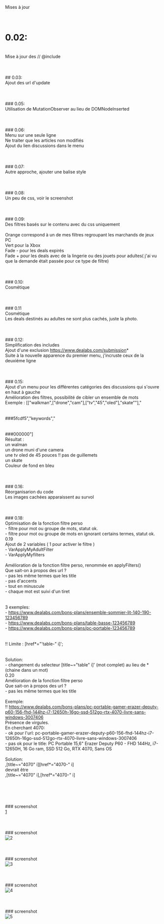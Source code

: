 Mises à jour
<br/><br/><br/>
# 0.02:
<br/>Mise à jour des // @include
<br/>
<br/><br/><br/>## 0.03:
<br/>Ajout des url d'update
<br/>
<br/><br/><br/>### 0.05:
<br/>Utilisation de MutationObserver au lieu de DOMNodeInserted
<br/>
<br/><br/><br/>### 0.06:
<br/>Menu sur une seule ligne
<br/>Ne traiter que les articles non modifiés
<br/>Ajout du lien discussions dans le menu
<br/>
<br/><br/><br/>### 0.07:
<br/>Autre approche, ajouter une balise style
<br/>
<br/><br/><br/>### 0.08:
<br/>Un peu de css, voir le screenshot
<br/>
<br/><br/><br/>### 0.09:
<br/>Des filtres basés sur le contenu avec du css uniquement
<br/>
<br/>Orange correspond à un de mes filtres regroupant les marchands de jeux PC
<br/>Vert pour la Xbox
<br/>Fade - pour les deals expirés
<br/>Fade + pour les deals avec de la lingerie ou des jouets pour adultes( j'ai vu que la demande était passée pour ce type de filtre)
<br/>
<br/><br/><br/>### 0.10:
<br/>Cosmétique
<br/>
<br/><br/><br/>### 0.11
<br/>Cosmétique
<br/>Les deals destinés au adultes ne sont plus cachés, juste la photo.
<br/>
<br/><br/><br/>### 0.12:
<br/>Simplification des includes
<br/>Ajout d'une exclusion https://www.dealabs.com/submission*
<br/>Suite à la nouvelle apparence du premier menu, j'incruste ceux de la deuxiéme ligne
<br/>
<br/><br/><br/>### 0.15:
<br/>Ajout d'un menu pour les différentes catégories des discussions qui s'ouvre en haut à gauche
<br/>Amélioration des filtres, possibilité de cibler un ensemble de mots 
<br/>Exemple  : [["walkman",["drone","cam"],["tv","45","oled"],"skate""],"<br/><br/><br/>###5fcdf5","keywords","<br/><br/><br/>###000000"] 
<br/>Résultat : 
<br/>un walman 
<br/>un drone muni d'une camera
<br/>une tv oled de 45 pouces   !! pas de guillemets
<br/>un skate
<br/>Couleur de fond en bleu
<br/>
<br/><br/><br/>### 0.16:
<br/>Réorganisarion du code
<br/>Les images cachées apparaissent au survol
<br/>
<br/><br/><br/>### 0.18:
<br/>Optimisation de la fonction filtre perso
<br/>- filtre pour mot ou groupe de mots, statut ok.
<br/>- filtre pour mot ou groupe de mots en ignorant certains termes, statut ok.
<br/>
0.19
<br/>Ajout de 2 variables ( 1 pour activer le filtre )
<br/>- VarApplyMyAdultFilter 
<br/>- VarApplyMyfilters 
<br/>
<br/>Amélioration de la fonction filtre perso, renommée en applyFilters()
<br/> Que sait-on à propos des url ?
<br/> - pas les même termes que les title
<br/> - pas d'accents
<br/> - tout en minuscule
<br/> - chaque mot est suivi d'un tiret    
<br/> 
<br/> 3 exemples:
<br/> - https://www.dealabs.com/bons-plans/ensemble-sommier-lit-140-190-123456789
<br/> - https://www.dealabs.com/bons-plans/table-basse-123456789
<br/> - https://www.dealabs.com/bons-plans/pc-portable-123456789   
<br/>
<br/> !! Limite : [href*="'table-" i]';   
<br/>
<br/> Solution:
<br/> - changement du selecteur  [title~="table" i]' (mot complet) au lieu de * (chaine dans un mot) 
<br/>
0.20
<br/>Amélioration de la fonction filtre perso
<br/> Que sait-on à propos des url ?
<br/> - pas les même termes que les title
<br/> 
<br/> Exemple:
<br/> !! https://www.dealabs.com/bons-plans/pc-portable-gamer-erazer-deputy-p60-156-fhd-144hz-i7-12650h-16go-ssd-512go-rtx-4070-livre-sans-windows-3007406
<br/> Présence de virgules.
<br/> En cherchant 4070: 
<br/> - ok pour l'url: pc-portable-gamer-erazer-deputy-p60-156-fhd-144hz-i7-12650h-16go-ssd-512go-rtx-4070-livre-sans-windows-3007406
<br/> - pas ok pour le title: PC Portable 15,6" Erazer Deputy P60 - FHD 144Hz, i7-12650H, 16 Go ram, SSD 512 Go, RTX 4070, Sans OS 
<br/>
<br/> Solution:
<br/> ,[title~="4070" i][href*="4070-" i]
<br/> devrait être 
<br/> ,[title~="4070" i],[href*="4070-" i]
<br/>
<br/>
<br/>
<br/><br/><br/>### screenshot
<br/>[1](/ori.png)
<br/>
<br/><br/><br/>### screenshot
<br/>![2](modif.png)
<br/>
<br/><br/><br/>### screenshot
<br/>![3](modif_v12.png)
<br/>
<br/><br/><br/>### screenshot
<br/>![4](orange%20vert.png)
<br/>
<br/><br/><br/>### screenshot
<br/>![5](menu.png)
<br/>
